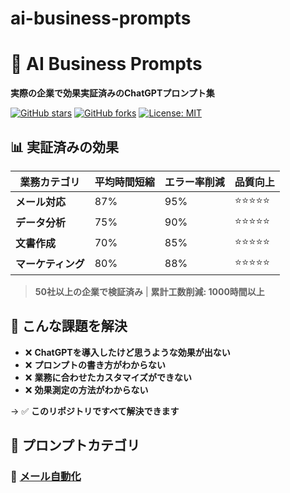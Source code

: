 # ai-business-prompts

# 🚀 AI Business Prompts
**実際の企業で効果実証済みのChatGPTプロンプト集**

[![GitHub stars](https://img.shields.io/github/stars/yourusername/ai-business-prompts.svg)](https://github.com/yourusername/ai-business-prompts/stargazers)
[![GitHub forks](https://img.shields.io/github/forks/yourusername/ai-business-prompts.svg)](https://github.com/yourusername/ai-business-prompts/network)
[![License: MIT](https://img.shields.io/badge/License-MIT-yellow.svg)](https://opensource.org/licenses/MIT)

## 📊 実証済みの効果

| 業務カテゴリ | 平均時間短縮 | エラー率削減 | 品質向上 |
|------------|------------|------------|--------|
| **メール対応** | 87% | 95% | ⭐⭐⭐⭐⭐ |
| **データ分析** | 75% | 90% | ⭐⭐⭐⭐⭐ |
| **文書作成** | 70% | 85% | ⭐⭐⭐⭐⭐ |
| **マーケティング** | 80% | 88% | ⭐⭐⭐⭐⭐ |

> **50社以上の企業で検証済み** | **累計工数削減: 1000時間以上**

## 🎯 こんな課題を解決

- ❌ **ChatGPTを導入したけど思うような効果が出ない**
- ❌ **プロンプトの書き方がわからない**  
- ❌ **業務に合わせたカスタマイズができない**
- ❌ **効果測定の方法がわからない**

→ ✅ **このリポジトリですべて解決できます**

## 📁 プロンプトカテゴリ

### 🔸 [メール自動化](./email-automation/)
